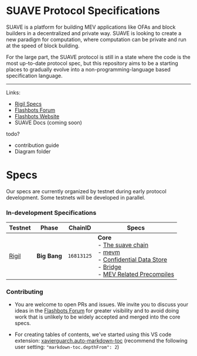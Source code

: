 # SUAVE Protocol Specifications

SUAVE is a platform for building MEV applications like OFAs and block builders in a decentralized and private way. SUAVE is looking to create a new paradigm for computation, where computation can be private and run at the speed of block building.

For the large part, the SUAVE protocol is still in a state where the code is the most up-to-date protocol spec, but this repository aims to be a starting places to gradually evolve into a non-programming-language based specification language.

---

Links:

- [Rigil Specs](./specs/rigil/)
- [Flashbots Forum](https://collective.flashbots.net/)
- [Flashbots Website](https://www.flashbots.net/)
- SUAVE Docs (coming soon)

todo?
- contribution guide
- Diagram folder

# Specs

Our specs are currently organized by testnet during early protocol development. Some testnets will be developed in parallel.

### In-development Specifications

| Testnet | Phase      | ChainID   | Specs                                                                                                                                                                                                                                     |
|---------|------------|-----------|--------------------------------------------------------------------------------------------------------------------------------------------------------------------------------------------------------------------------------------------|
| [Rigil](./specs/rigil/)  | **Big Bang** | `16813125` | **Core** <br/> - [The suave chain](./specs/rigil/suave-chain.md) <br/> - [mevm](./specs/rigil/mevm.md) <br/> - [Confidential Data Store](./specs/rigil/confidential-data-store.md) <br/> - [Bridge](./specs/rigil/bridge.md) <br/> - [MEV Related Precompiles](./specs/rigil/precompiles.md) |

### Contributing

* You are welcome to open PRs and issues. We invite you to discuss your ideas in the [Flashbots Forum](https://collective.flashbots.net/) for greater visibility and to avoid doing work that is unlikely to be widely accepted and merged into the core specs.

* For creating tables of contents, we've started using this VS code extension: [xavierguarch.auto-markdown-toc](https://marketplace.visualstudio.com/items?itemName=xavierguarch.auto-markdown-toc) (recommend the following user setting: `"markdown-toc.depthFrom": 2`)